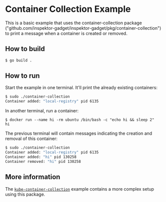# Container Collection Example

This is a basic example that uses the container-collection package
("github.com/inspektor-gadget/inspektor-gadget/pkg/container-collection") to
print a message when a container is created or removed.

## How to build

```bash
$ go build .
```

## How to run

Start the example in one terminal. It'll print the already existing containers:

```bash
$ sudo ./container-collection
Container added: "local-registry" pid 6135
```

In another terminal, run a container:

```
$ docker run --name hi -rm ubuntu /bin/bash -c "echo hi && sleep 2"
hi
```

The previous terminal will contain messages indicating the creation and
removal of this container:

```bash
$ sudo ./container-collection
Container added: "local-registry" pid 6135
Container added: "hi" pid 130258
Container removed: "hi" pid 130258
```

## More information

The [`kube-container-collection`](../kube-container-collection) example
contains a more complex setup using this package.
